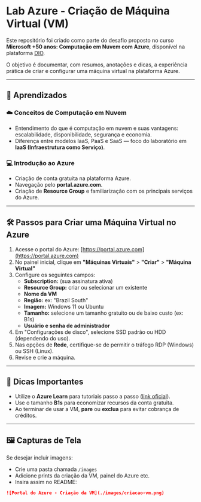 # Lab Azure - Criação de Máquina Virtual (VM)

Este repositório foi criado como parte do desafio proposto no curso **Microsoft +50 anos: Computação em Nuvem com Azure**, disponível na plataforma [DIO](https://dio.me).

O objetivo é documentar, com resumos, anotações e dicas, a experiência prática de criar e configurar uma máquina virtual na plataforma Azure.

---

## 🧠 Aprendizados

### ☁️ Conceitos de Computação em Nuvem
- Entendimento do que é computação em nuvem e suas vantagens: escalabilidade, disponibilidade, segurança e economia.
- Diferença entre modelos IaaS, PaaS e SaaS — foco do laboratório em **IaaS (Infraestrutura como Serviço)**.

### 💻 Introdução ao Azure
- Criação de conta gratuita na plataforma Azure.
- Navegação pelo **portal.azure.com**.
- Criação de **Resource Group** e familiarização com os principais serviços do Azure.

---

## 🛠️ Passos para Criar uma Máquina Virtual no Azure

1. Acesse o portal do Azure: [https://portal.azure.com](https://portal.azure.com)
2. No painel inicial, clique em **"Máquinas Virtuais"** > **"Criar"** > **"Máquina Virtual"**
3. Configure os seguintes campos:
   - **Subscription:** (sua assinatura ativa)
   - **Resource Group:** criar ou selecionar um existente
   - **Nome da VM**
   - **Região:** ex: "Brazil South"
   - **Imagem:** Windows 11 ou Ubuntu
   - **Tamanho:** selecione um tamanho gratuito ou de baixo custo (ex: B1s)
   - **Usuário e senha de administrador**
4. Em "Configurações de disco", selecione SSD padrão ou HDD (dependendo do uso).
5. Nas opções de **Rede**, certifique-se de permitir o tráfego RDP (Windows) ou SSH (Linux).
6. Revise e crie a máquina.

---

## 📌 Dicas Importantes

- Utilize o **Azure Learn** para tutoriais passo a passo ([link oficial](https://learn.microsoft.com/pt-br/azure/virtual-machines/windows/quick-create-portal)).
- Use o tamanho **B1s** para economizar recursos da conta gratuita.
- Ao terminar de usar a VM, **pare** ou **exclua** para evitar cobrança de créditos.

---

## 🖼️ Capturas de Tela

Se desejar incluir imagens:
- Crie uma pasta chamada `/images`
- Adicione prints da criação da VM, painel do Azure etc.
- Insira assim no README:

```markdown
![Portal do Azure - Criação da VM](./images/criacao-vm.png)
